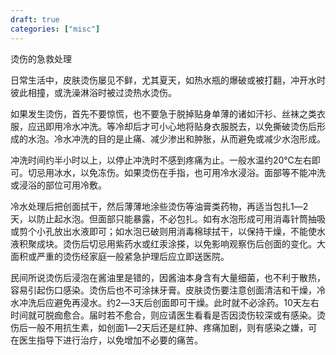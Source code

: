 ```yaml
---
draft: true
categories: ["misc"]
---
```

烫伤的急救处理

日常生活中，皮肤烫伤屡见不鲜，尤其夏天，如热水瓶的爆破或被打翻，冲开水时彼此相撞，或洗澡淋浴时被过烫热水烫伤。

如果发生烫伤，首先不要惊慌，也不要急于脱掉贴身单薄的诸如汗衫、丝袜之类衣服，应迅即用冷水冲洗。等冷却后才可小心地将贴身衣服脱去，以免撕破烫伤后形成的水泡。冷水冲洗的目的是止痛、减少渗出和肿胀，从而避免或减少水泡形成。

冲洗时间约半小时以上，以停止冲洗时不感到疼痛为止。一般水温约20℃左右即可。切忌用冰水，以免冻伤。如果烫伤在手指，也可用冷水浸浴。面部等不能冲洗或浸浴的部位可用冷敷。

冷水处理后把创面拭干，然后薄薄地涂些烫伤等油膏类药物，再适当包扎1―2天，以防止起水泡。但面部只能暴露，不必包扎。如有水泡形成可用消毒针筒抽吸或剪个小孔放出水液即可；如水泡已破则用消毒棉球拭干，以保持干燥，不能使水液积聚成块。烫伤后切忌用紫药水或红汞涂搽，以免影响观察伤后创面的变化。大面积或严重的烫伤经家庭一般紧急护理后应立即送医院。

民间所说烫伤后浸泡在酱油里是错的，因酱油本身含有大量细菌，也不利于散热，容易引起伤口感染。烫伤后也不可涂抹牙膏。皮肤烫伤要注意创面清洁和干燥，冷水冲洗后应避免再浸水。约2―3天后创面即可干燥。此时就不必涂药。10天左右时间就可脱痂愈合。届时若不愈合，则应请医生看看是否因烫伤较深或有感染。烫伤后一般不用抗生素，如创面1―2天后还是红肿、疼痛加剧，则有感染之嫌，可在医生指导下进行治疗，以免增加不必要的痛苦。